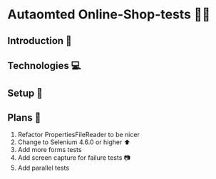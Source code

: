 # Autaomted Online-Shop-tests 🤖🤖

## Introduction 📣

## Technologies 💻

## Setup 🔨

## Plans 📓
1. Refactor PropertiesFileReader to be nicer
2. Change to Selenium 4.6.0 or higher ⬆️
3. Add more forms tests 
4. Add screen capture for failure tests 📷
5. Add parallel tests 


